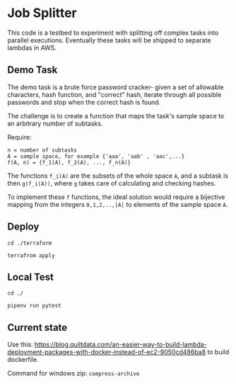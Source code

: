 # Job Splitter

This code is a testbed to experiment with splitting off complex tasks into parallel executions. Eventually these tasks will be shipped to separate lambdas in AWS.

## Demo Task

The demo task is a brute force password cracker- given a set of allowable characters, hash function, and "correct" hash, iterate through all possible passwords and stop when the correct hash is found. 

The challenge is to create a function that maps the task's sample space to an arbitrary number of subtasks.

Require: 

```
n = number of subtasks
A = sample space, for example {'aaa', 'aab' , 'aac',...}
f(A, n) = {f_1(A), f_2(A), ..., f_n(A)}
```

The functions `f_i(A)` are the subsets of the whole space `A`, and a subtask is then `g(f_i(A))`, where `g` takes care of calculating and checking hashes. 

To implement these `f` functions, the ideal solution would require a bijective mapping from the integers `0,1,2,..,|A|` to elements of the sample space `A`.

## Deploy 

`cd ./terraform`

`terrafrom apply`

## Local Test

`cd ./`

`pipenv run pytest`

## Current state
Use this:
https://blog.quiltdata.com/an-easier-way-to-build-lambda-deployment-packages-with-docker-instead-of-ec2-9050cd486ba8
to build dockerfile.

Command for windows zip:
`compress-archive` 

